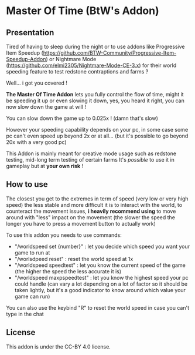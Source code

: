 # Master Of Time (BtW's Addon)


## Presentation
Tired of having to sleep during the night or to use addons like Progressive Item Speedup (https://github.com/BTW-Community/Progressive-Item-Speedup-Addon) or Nightmare Mode (https://github.com/elmi2305/Nightmare-Mode-CE-3.x) for their world speeding feature to test redstone contraptions and farms ? 

Well... i got you covered !

**The Master Of Time Addon** lets you fully control the flow of time, might it be speeding it up or even slowing it down, yes, you heard it right, you can now slow down the game at will !

You can slow down the game up to 0.025x ! (damn that's slow)

However your speeding capability depends on your pc, in some case some pc can't even speed up beyond 2x or at all... (but it's possible to go beyond 20x with a very good pc)

This Addon is mainly meant for creative mode usage such as redstone testing, mid-long term testing of certain farms
It's *possible* to use it in gameplay but at **your own risk** !

## How to use

The closest you get to the extremes in term of speed (very low or very high speed) the less stable and more difficult it is to interact with the world, to counteract the movement issues, **i heavily recommend  using**  to move around with "less" impact on the movement (the slower the speed the longer you have to press a movement button to actually work)

To use this addon you needs to use commands:
- "/worldspeed set {number}" : let you decide which speed you want your game to run at
- "/worlsdpeed reset" : reset the world speed at 1x
- "/worldspeed speedtest" : let you know the current speed of the game (the higher the speed the less accurate it is)
- "/worldspeed maxpspeedtest" : let you know the highest speed your pc could handle (can vary a lot depending on a lot of factor so it should be taken lightly, but it's a good indicator to know around which value your game can run)

You can also use the keybind "R" to reset the world speed in case you can't type in the chat

## License

This addon is under the CC-BY 4.0 license.